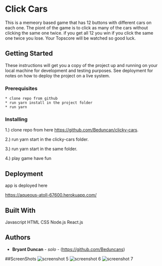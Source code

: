# Click Cars

This is a memeory based game that has 12 buttons with different cars on each one. The piont of the game is to click as many of the cars without clicking the same one twice. if you get all 12 you win if you click the same one twice you lose. Your Topscore will be watched so good luck.

## Getting Started

These instructions will get you a copy of the project up and running on your local machine for development and testing purposes. See deployment for notes on how to deploy the project on a live system.

### Prerequisites
 
```
* clone repo from github
* run yarn install in the project folder
* run yarn  
```

### Installing

1.) clone repo from here https://github.com/Beduncan/clicky-cars.

2.) run yarn start in the clicky-cars folder.  

3.) run yarn start in the same folder.

4.) play game have fun 

## Deployment
app is deployed here

https://aqueous-atoll-67600.herokuapp.com/

## Built With

  Javascript
  HTML
  CSS 
  Node.js
  React.js

## Authors

* **Bryant Duncan** - *solo* - (https://github.com/Beduncans)

##ScreenShots 
![screenshot 5](https://user-images.githubusercontent.com/31356925/39392455-fc0c4720-4a6a-11e8-8018-5023873e010b.png)
![screenshot 6](https://user-images.githubusercontent.com/31356925/39392456-fd49f240-4a6a-11e8-8bb9-019d76df0306.png)
![screenshot 7](https://user-images.githubusercontent.com/31356925/39392457-fe89fd08-4a6a-11e8-8c65-f5cfe15e066e.png)
